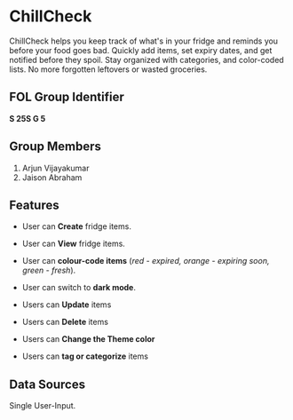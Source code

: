 # ChillCheck

ChillCheck helps you keep track of what's in your fridge and reminds you before your food goes bad. Quickly add items, set expiry dates, and get notified before they spoil. Stay organized with categories, and color-coded lists. No more forgotten leftovers or wasted groceries.

## FOL Group Identifier

**S 25S G 5**

## Group Members

1. Arjun Vijayakumar
2. Jaison Abraham

## Features

* User can **Create** fridge items.
* User can **View** fridge items.
* User can **colour-code items** (_red - expired, orange - expiring soon, green - fresh_).
* User can switch to **dark mode**.

* Users can **Update** items
* Users can **Delete** items
* Users can **Change the Theme color**
* Users can **tag or categorize** items




## Data Sources

Single User-Input.